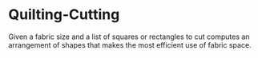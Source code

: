 # Quilting-Cutting
Given a fabric size and a list of squares or rectangles to cut computes an arrangement of shapes that makes the most efficient use of fabric space. 
